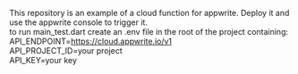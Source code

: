 
This repository is an example of a cloud function for appwrite.
Deploy it and use the appwrite console to trigger it. 
<br>
to run main_test.dart create an .env file in the root of the project containing:<br>
API_ENDPOINT=https://cloud.appwrite.io/v1<br>
API_PROJECT_ID=your project<br>
API_KEY=your key<br>
